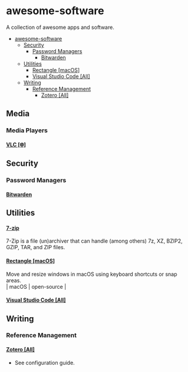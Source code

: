 

# awesome-software

A collection of awesome apps and software.

- [awesome-software](#awesome-software)
  - [Security](#security)
    - [Password Managers](#password-managers)
      - [Bitwarden](#bitwarden)
  - [Utilities](#utilities)
      - [Rectangle \[macOS\]](#rectangle-macos)
      - [Visual Studio Code \[All\]](#visual-studio-code-all)
  - [Writing](#writing)
    - [Reference Management](#reference-management)
      - [Zotero \[All\]](#zotero-all)




## Media ##

### Media Players ##

#### [VLC [🌐]](https://www.videolan.org/vlc/)




## Security ##


### Password Managers ##

#### [Bitwarden](https://bitwarden.com/)



## Utilities ##


#### [7-zip](https://7-zip.org/)
7-Zip is a file (un)archiver that can handle (among others) 7z, XZ, BZIP2, GZIP, TAR, and ZIP files.


#### [Rectangle [macOS]](https://rectangleapp.com/)
Move and resize windows in macOS using keyboard shortcuts or snap areas.  
| macOS | open-source |


#### [Visual Studio Code [All]]()



## Writing

### Reference Management

#### [Zotero [All]]()

- See configuration guide.